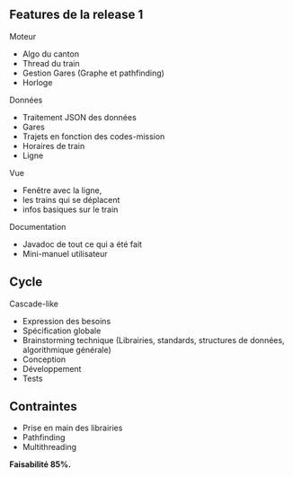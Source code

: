 ## Features de la release 1

Moteur

* Algo du canton
* Thread du train
* Gestion Gares (Graphe et pathfinding)
* Horloge

Données

* Traitement JSON des données
* Gares
* Trajets en fonction des codes-mission
* Horaires de train
* Ligne

Vue

* Fenêtre avec la ligne,
* les trains qui se déplacent
* infos basiques sur le train

Documentation

* Javadoc de tout ce qui a été fait
* Mini-manuel utilisateur

## Cycle

Cascade-like

* Expression des besoins
* Spécification globale
* Brainstorming technique (Librairies, standards, structures de données, algorithmique générale)
* Conception
* Développement
* Tests

## Contraintes

* Prise en main des librairies
* Pathfinding
* Multithreading

__Faisabilité 85%.__
